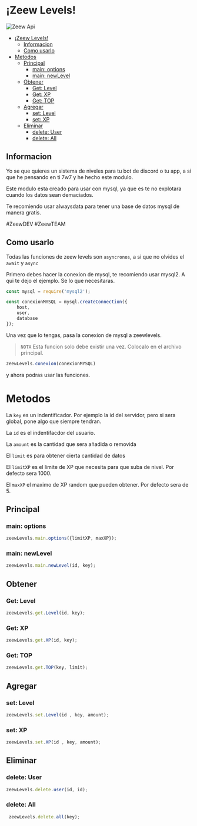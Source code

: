# ¡Zeew Levels!

![Zeew Api](https://i.imgur.com/MP2bABn.png "Lo Mejor de Zeew")
- [¡Zeew Levels!](#zeew-levels)
  - [Informacion](#informacion)
  - [Como usarlo](#como-usarlo)
- [Metodos](#metodos)
  - [Principal](#principal)
    - [main: options](#main-options)
    - [main: newLevel](#main-newlevel)
  - [Obtener](#obtener)
    - [Get: Level](#get-level)
    - [Get: XP](#get-xp)
    - [Get: TOP](#get-top)
  - [Agregar](#agregar)
    - [set: Level](#set-level)
    - [set: XP](#set-xp)
  - [Eliminar](#eliminar)
    - [delete: User](#delete-user)
    - [delete: All](#delete-all)


## Informacion

Yo se que quieres un sistema de niveles para tu bot de discord o tu app, a si que he pensando en ti 7w7 y he hecho este modulo.

Este modulo esta creado para usar con mysql, ya que es te no explotara cuando los datos sean demaciados.

Te recomiendo usar alwaysdata para tener una base de datos mysql de manera gratis.

#ZeewDEV
#ZeewTEAM

## Como usarlo

Todas las funciones de zeew levels son `asyncronos`, a si que no olvides el `await` y `async`

Primero debes hacer la conexion de mysql, te recomiendo usar mysql2.
A qui te dejo el ejemplo. Se lo que necesitaras.

```js
const mysql = require('mysql2');

const conexionMYSQL = mysql.createConnection({
    host,
    user,
    database
});
```

Una vez que lo tengas, pasa la conexion de mysql a zeewlevels.

> `NOTA` Esta funcion solo debe existir una vez. Colocalo en el archivo principal.
```js
zeewLevels.conexion(conexionMYSQL)
```

y ahora podras usar las funciones.

# Metodos

La `key` es un indentificador. Por ejemplo la id del servidor, pero si sera global, pone algo que siempre tendran.

La `id` es el indentifacdor del usuario.

La `amount` es la cantidad que sera añadida o removida

El `limit` es para obtener cierta cantidad de datos

El `limitXP` es el limite de XP que necesita para que suba de nivel. Por defecto sera 1000.

El `maxXP` el maximo de XP random que pueden obtener. Por defecto sera de 5.

## Principal

### main: options

```js
zeewLevels.main.options({limitXP, maxXP});
```

### main: newLevel

```js
zeewLevels.main.newLevel(id, key);
```

## Obtener

### Get: Level

```js
zeewLevels.get.Level(id, key);
```

### Get: XP

```js
zeewLevels.get.XP(id, key);
```

### Get: TOP

```js
zeewLevels.get.TOP(key, limit);
```

## Agregar

### set: Level

```js
zeewLevels.set.Level(id , key, amount);
```

### set: XP
```js
zeewLevels.set.XP(id , key, amount);
```

## Eliminar

### delete: User

```js
zeewLevels.delete.user(id, id);
```

### delete: All

```js
 zeewLevels.delete.all(key);
```